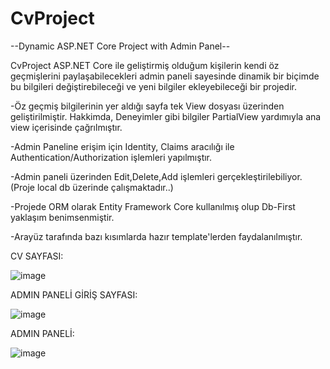 # CvProject
--Dynamic ASP.NET Core Project with Admin Panel--

CvProject ASP.NET Core ile geliştirmiş olduğum kişilerin kendi öz geçmişlerini paylaşabilecekleri admin paneli sayesinde dinamik bir biçimde bu bilgileri değiştirebileceği ve yeni bilgiler ekleyebileceği bir projedir.

-Öz geçmiş bilgilerinin yer aldığı sayfa tek View dosyası üzerinden geliştirilmiştir. Hakkimda, Deneyimler gibi bilgiler PartialView yardımıyla ana view içerisinde çağrılmıştır.

-Admin Paneline erişim için Identity, Claims aracılığı ile Authentication/Authorization işlemleri yapılmıştır.

-Admin paneli üzerinden Edit,Delete,Add işlemleri gerçekleştirilebiliyor.(Proje local db üzerinde çalışmaktadır..)

-Projede ORM olarak Entity Framework Core kullanılmış olup Db-First yaklaşım benimsenmiştir.

-Arayüz tarafında bazı kısımlarda hazır template'lerden faydalanılmıştır.

CV SAYFASI:

![image](https://github.com/user-attachments/assets/a2a1e329-1c82-4946-b72a-1041b961f935)

ADMIN PANELİ GİRİŞ SAYFASI:

![image](https://github.com/user-attachments/assets/757a5b26-c72f-4c49-aee1-6816bfa2d496)

ADMIN PANELİ:

![image](https://github.com/user-attachments/assets/c71810a0-70e8-4833-843a-1e33fde30557)


